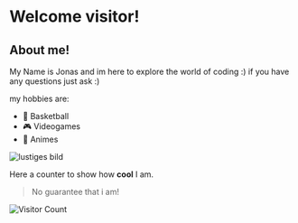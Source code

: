 # Welcome visitor!

## About me!

My Name is Jonas and im here to explore the world of coding :) if you have any questions just ask :)


my hobbies are:
- 🏀 Basketball
- 🎮 Videogames
- 🎎 Animes



![lustiges bild](https://media.giphy.com/media/v1.Y2lkPTc5MGI3NjExYTBpZGhvbHd4cGtqaDZzcXp2d3l5OGEycHJ2bTkwNzh0bTUyN2VjeSZlcD12MV9pbnRlcm5hbF9naWZfYnlfaWQmY3Q9Zw/wW95fEq09hOI8/giphy.gif)

Here a counter to show how **cool** I am.

> No guarantee that i am!

![Visitor Count](https://profile-counter.glitch.me/{Jonstar22}/count.svg)
